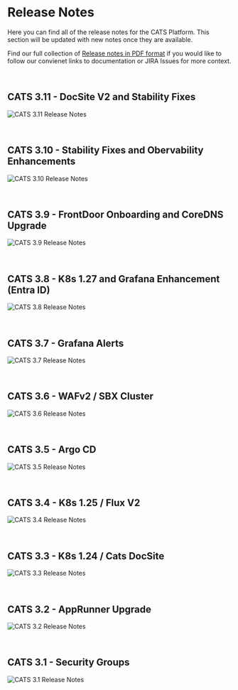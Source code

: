# Release Notes

Here you can find all of the release notes for the CATS Platform. This section will be updated with new notes once they are available.

Find our full collection of [Release notes in PDF format](https://github.com/EliLillyCo/LRL_light_k8s_infra_apps_docs/tree/main/storage) if you would like to follow our convienet links to documentation or JIRA Issues for more context. 

<br />

## CATS 3.11 - DocSite V2 and Stability Fixes

![CATS 3.11 Release Notes](screenshots/CATS3.11.png)

<br />

## CATS 3.10 - Stability Fixes and Obervability Enhancements

![CATS 3.10 Release Notes](screenshots/CATS3.10.png)

<br />

## CATS 3.9 - FrontDoor Onboarding and CoreDNS Upgrade

![CATS 3.9 Release Notes](screenshots/CATS3.9.png)

<br />

## CATS 3.8 - K8s 1.27 and Grafana Enhancement (Entra ID)

![CATS 3.8 Release Notes](screenshots/CATS3.8.png)

<br />

## CATS 3.7 - Grafana Alerts

![CATS 3.7 Release Notes](screenshots/CATS3.7.png)

<br />

## CATS 3.6 - WAFv2 / SBX Cluster

![CATS 3.6 Release Notes](screenshots/CATS3.6.png)

<br />

## CATS 3.5 - Argo CD

![CATS 3.5 Release Notes](screenshots/CATS3.5.png)

<br />

## CATS 3.4 - K8s 1.25 / Flux V2

![CATS 3.4 Release Notes](screenshots/CATS3.4.png)

<br />

## CATS 3.3 - K8s 1.24 / Cats DocSite

![CATS 3.3 Release Notes](screenshots/CATS3.3.png)

<br />

## CATS 3.2 - AppRunner Upgrade

![CATS 3.2 Release Notes](screenshots/CATS3.2.png)

<br />

## CATS 3.1 - Security Groups

![CATS 3.1 Release Notes](screenshots/CATS3.1.png)